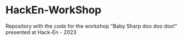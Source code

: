 # HackEn-WorkShop
Repository with the code for the workshop "Baby Sharp doo doo doo!" presented at Hack-Én - 2023
